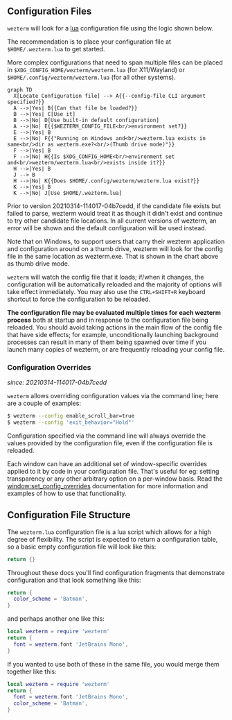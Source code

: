 ## Configuration Files

`wezterm` will look for a [lua](https://www.lua.org/manual/5.3/manual.html)
configuration file using the logic shown below.

The recommendation is to place your configuration file at `$HOME/.wezterm.lua`
to get started.

More complex configurations that need to span multiple files can be placed in
`$XDG_CONFIG_HOME/wezterm/wezterm.lua` (for X11/Wayland) or
`$HOME/.config/wezterm/wezterm.lua` (for all other systems).

```mermaid
graph TD
  X[Locate Configuration file] --> A{{--config-file CLI argument specified?}}
  A -->|Yes| B{{Can that file be loaded?}}
  B -->|Yes| C[Use it]
  B -->|No| D[Use built-in default configuration]
  A -->|No| E{{$WEZTERM_CONFIG_FILE<br/>environment set?}}
  E -->|Yes| B
  E -->|No| F{{"Running on Windows and<br/>wezterm.lua exists in same<br/>dir as wezterm.exe?<br/>(Thumb drive mode)"}}
  F -->|Yes| B
  F -->|No| H{{Is $XDG_CONFIG_HOME<br/>environment set and<br/>wezterm/wezterm.lua<br/>exists inside it?}}
  H -->|Yes| B
  J --> B
  H -->|No| K{{Does $HOME/.config/wezterm/wezterm.lua exist?}}
  K -->|Yes| B
  K -->|No| J[Use $HOME/.wezterm.lua]
```

Prior to version 20210314-114017-04b7cedd, if the candidate file exists but
failed to parse, wezterm would treat it as though it didn't exist and continue
to try other candidate file locations. In all current versions of wezterm, an
error will be shown and the default configuration will be used instead.

Note that on Windows, to support users that carry their wezterm application and
configuration around on a thumb drive, wezterm will look for the config file in
the same location as wezterm.exe.  That is shown in the chart above as thumb
drive mode.

`wezterm` will watch the config file that it loads; if/when it changes, the
configuration will be automatically reloaded and the majority of options will
take effect immediately.  You may also use the `CTRL+SHIFT+R` keyboard shortcut
to force the configuration to be reloaded.

**The configuration file may be evaluated multiple times for each wezterm
process** both at startup and in response to the configuration file being
reloaded.  You should avoid taking actions in the main flow of the config file
that have side effects; for example, unconditionally launching background
processes can result in many of them being spawned over time if you launch
many copies of wezterm, or are frequently reloading your config file.

### Configuration Overrides

*since: 20210314-114017-04b7cedd*

`wezterm` allows overriding configuration values via the command line; here are
a couple of examples:

```bash
$ wezterm --config enable_scroll_bar=true
$ wezterm --config 'exit_behavior="Hold"'
```

Configuration specified via the command line will always override the values
provided by the configuration file, even if the configuration file is reloaded.

Each window can have an additional set of window-specific overrides applied to
it by code in your configuration file.  That's useful for eg: setting
transparency or any other arbitrary option on a per-window basis.  Read the
[window:set_config_overrides](lua/window/set_config_overrides.md) documentation
for more information and examples of how to use that functionality.

## Configuration File Structure

The `wezterm.lua` configuration file is a lua script which allows for a high
degree of flexibility.   The script is expected to return a configuration
table, so a basic empty configuration file will look like this:

```lua
return {}
```

Throughout these docs you'll find configuration fragments that demonstrate
configuration and that look something like this:

```lua
return {
  color_scheme = 'Batman',
}
```

and perhaps another one like this:

```lua
local wezterm = require 'wezterm'
return {
  font = wezterm.font 'JetBrains Mono',
}
```

If you wanted to use both of these in the same file, you would merge them together
like this:

```lua
local wezterm = require 'wezterm'
return {
  font = wezterm.font 'JetBrains Mono',
  color_scheme = 'Batman',
}
```



